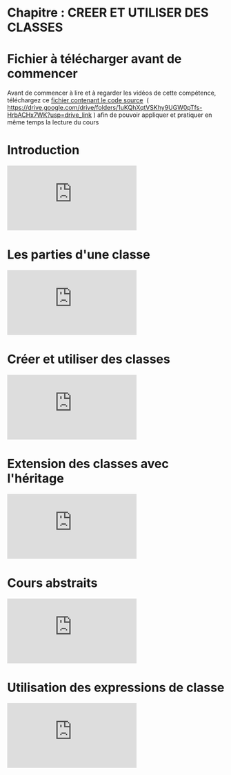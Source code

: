 # Chapitre : CREER ET UTILISER DES CLASSES


# Fichier à télécharger avant de commencer

Avant de commencer à lire et à regarder les vidéos de cette compétence, téléchargez ce [fichier contenant le code source](https://drive.google.com/drive/folders/1uKQhXqtVSKhy9UGW0pTfs-HrbACHx7WK?usp=drive_link)  (  https://drive.google.com/drive/folders/1uKQhXqtVSKhy9UGW0pTfs-HrbACHx7WK?usp=drive_link ) afin de pouvoir appliquer et pratiquer en même temps la lecture du cours

# Introduction

<iframe allowfullscreen="true" frameborder="0" src="https://www.youtube.com/embed/TGqqs0Tptns"></iframe>

# Les parties d'une classe

<iframe allowfullscreen="true" frameborder="0" src="https://www.youtube.com/embed/NJM4wwh_hbE"></iframe>

# Créer et utiliser des classes

<iframe allowfullscreen="true" frameborder="0" src="https://www.youtube.com/embed/DMJYNb0cOTM"></iframe>

# Extension des classes avec l'héritage

<iframe allowfullscreen="true" frameborder="0" src="https://www.youtube.com/embed/hLv7SgPbgZo"></iframe>

# Cours abstraits

<iframe allowfullscreen="true" frameborder="0" src="https://www.youtube.com/embed/4iPaxKx6nJQ"></iframe>

# Utilisation des expressions de classe

<iframe allowfullscreen="true" frameborder="0" src="https://www.youtube.com/embed/mTNjN9YGFO8"></iframe>
